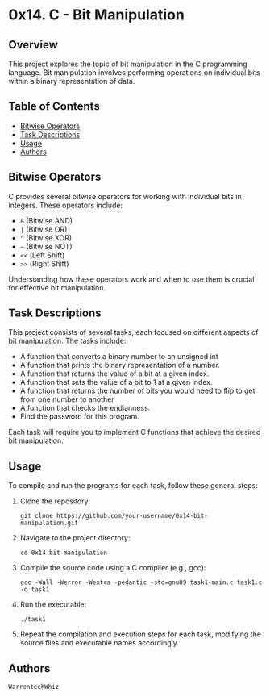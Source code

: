 # 0x14. C - Bit Manipulation

## Overview

This project explores the topic of bit manipulation in the C programming language. Bit manipulation involves performing operations on individual bits within a binary representation of data.

## Table of Contents

- [Bitwise Operators](#bitwise-operators)
- [Task Descriptions](#task-descriptions)
- [Usage](#usage)
- [Authors](#authors)

## Bitwise Operators

C provides several bitwise operators for working with individual bits in integers. These operators include:

- `&` (Bitwise AND)
- `|` (Bitwise OR)
- `^` (Bitwise XOR)
- `~` (Bitwise NOT)
- `<<` (Left Shift)
- `>>` (Right Shift)

Understanding how these operators work and when to use them is crucial for effective bit manipulation.

## Task Descriptions

This project consists of several tasks, each focused on different aspects of bit manipulation. The tasks include:

- A function that converts a binary number to an unsigned int
- A function that prints the binary representation of a number.
- A function that returns the value of a bit at a given index.
- A function that sets the value of a bit to 1 at a given index.
- A function that returns the number of bits you would need to flip to get from one number to another
- A function that checks the endianness.
- Find the password for this program.


Each task will require you to implement C functions that achieve the desired bit manipulation.

## Usage

To compile and run the programs for each task, follow these general steps:

1. Clone the repository:

   ```shell
   git clone https://github.com/your-username/0x14-bit-manipulation.git

2. Navigate to the project directory:

   ```shell
   cd 0x14-bit-manipulation

3. Compile the source code using a C compiler (e.g., gcc):

   ```shell
   gcc -Wall -Werror -Wextra -pedantic -std=gnu89 task1-main.c task1.c -o task1

4. Run the executable:

   ```shell
   ./task1

4. Repeat the compilation and execution steps for each task, modifying the source files and executable names accordingly.

## Authors

```WarrentechWhiz```
